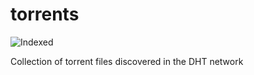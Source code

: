 torrents 
========
![Indexed](https://img.shields.io/badge/indexed-91443-blue)

Collection of torrent files discovered in the DHT network
